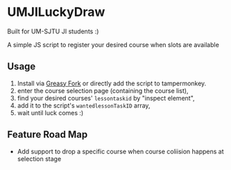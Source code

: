 # UMJILuckyDraw
Built for UM-SJTU JI students :)

A simple JS script to register your desired course when slots are available

## Usage
1. Install via [Greasy Fork](https://greasyfork.org/zh-TW/scripts/420920-umji-lucky-draw) or directly add the script to tampermonkey.
2. enter the course selection page (containing the course list), 
3. find your desired courses' ```lessontaskid``` by "inspect element",
6. add it to the script's ```wantedlessonTaskID``` array,
7. wait until luck comes :)

## Feature Road Map
- Add support to drop a specific course when course coliision happens at selection stage

